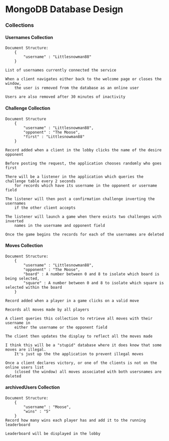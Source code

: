 # MongoDB Database Design

### Collections

#### Usernames Collection

	Document Structure:
		{
			"username" : "Littlesnowman88"
		}

	List of usernames currently connected the service
	
	When a client navigates either back to the welcome page or closes the window, 
		the user is removed from the database as an online user
	
	Users are also removed after 30 minutes of inactivity

#### Challenge Collection

	Document Structure
		{
			"username" : "Littlesnowman88",
			"opponent" : "The Moose",
			"first" : "Littlesnowman88"
		}
		
	Record added when a client in the lobby clicks the name of the desire opponent
	
	Before posting the request, the application chooses randomly who goes first
	
	There will be a listener in the application which queries the challenge table every 2 seconds 
		for records which have its username in the opponent or username field 
	
	The listener will then post a confirmation challenge inverting the usernames 
		if the other client accepts
	
	The listener will launch a game when there exists two challenges with inverted 
		names in the username and opponent field
	
	Once the game begins the records for each of the usernames are deleted

#### Moves Collection

	Document Structure:
		{
			"username" : "Littlesnowman88",
			"opponent" : "The Moose",
			"board" : A number between 0 and 8 to isolate which board is being selected,
			"square" : A number between 0 and 8 to isolate which square is selected within the board
		}
		
	Record added when a player in a game clicks on a valid move
	
	Records all moves made by all players
	
	A client queries this collection to retrieve all moves with their username in 
		either the username or the opponent field
	
	The client then updates the display to reflect all the moves made
	
	I think this will be a "stupid" database where it does know that some moves are illegal.
		It's just up the the application to prevent illegal moves
	
	Once a client declares victory, or one of the clients is not on the online users list 
		(closed the window) all moves associated with both usersnames are deleted

#### archivedUsers Collection

	Document Structure:
		{
			"username" : "Moose",
			"wins" : "5"
		}
	Record how many wins each player has and add it to the running leaderboard
	
	Leaderboard will be displayed in the lobby
